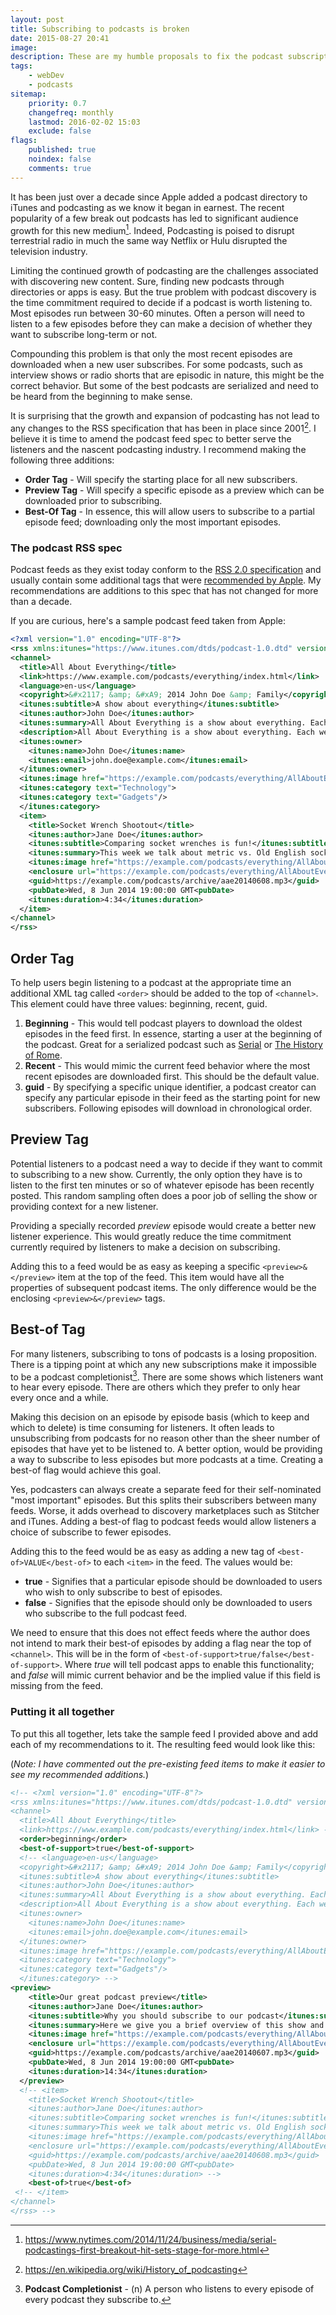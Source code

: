 ```yaml
---
layout: post
title: Subscribing to podcasts is broken
date: 2015-08-27 20:41
image:
description: These are my humble proposals to fix the podcast subscription problem. Making a few additions to the podcast feed spec would allow podcasting to thrive.
tags:
    - webDev
    - podcasts
sitemap:
    priority: 0.7
    changefreq: monthly
    lastmod: 2016-02-02 15:03
    exclude: false
flags:
    published: true
    noindex: false
    comments: true
---
```


It has been just over a decade since Apple added a podcast directory to iTunes and podcasting as we know it began in earnest. The recent popularity of a few break out podcasts has led to significant audience growth for this new medium[^1]. Indeed, Podcasting is poised to disrupt terrestrial radio in much the same way Netflix or Hulu disrupted the television industry.

Limiting the continued growth of podcasting are the challenges associated with discovering new content. Sure, finding new podcasts through directories or apps is easy. But the true problem with podcast discovery is the time commitment required to decide if a podcast is worth listening to. Most episodes run between 30-60 minutes. Often a person will need to listen to a few episodes before they can make a decision of whether they want to subscribe long-term or not.

Compounding this problem is that only the most recent episodes are downloaded when a new user subscribes. For some podcasts, such as interview shows or radio shorts that are episodic in nature, this might be the correct behavior. But some of the best podcasts are serialized and need to be heard from the beginning to make sense.

It is surprising that the growth and expansion of podcasting has not lead to any changes to the RSS specification that has been in place since 2001[^2]. I believe it is time to amend the podcast feed spec to better serve the listeners and the nascent podcasting industry. I recommend making the following three additions:

-   **Order Tag** - Will specify the starting place for all new subscribers.
-   **Preview Tag** - Will specify a specific episode as a preview which can be downloaded prior to subscribing.
-   **Best-Of Tag** - In essence, this will allow users to subscribe to a partial episode feed; downloading only the most important episodes.

### The podcast RSS spec

Podcast feeds as they exist today conform to the [RSS 2.0 specification][3] and usually contain some additional tags that were [recommended by Apple][4]. My recommendations are additions to this spec that has not changed for more than a decade.

If you are curious, here's a sample podcast feed taken from Apple:

```xml
<?xml version="1.0" encoding="UTF-8"?>
<rss xmlns:itunes="https://www.itunes.com/dtds/podcast-1.0.dtd" version="2.0">
<channel>
  <title>All About Everything</title>
  <link>https://www.example.com/podcasts/everything/index.html</link>
  <language>en-us</language>
  <copyright>&#x2117; &amp; &#xA9; 2014 John Doe &amp; Family</copyright>
  <itunes:subtitle>A show about everything</itunes:subtitle>
  <itunes:author>John Doe</itunes:author>
  <itunes:summary>All About Everything is a show about everything. Each week we dive into any subject known to man and talk about it as much as we can. Look for our podcast in the Podcasts app or in the iTunes Store</itunes:summary>
  <description>All About Everything is a show about everything. Each week we dive into any subject known to man and talk about it as much as we can. Look for our podcast in the Podcasts app or in the iTunes Store</description>
  <itunes:owner>
    <itunes:name>John Doe</itunes:name>
    <itunes:email>john.doe@example.com</itunes:email>
  </itunes:owner>
  <itunes:image href="https://example.com/podcasts/everything/AllAboutEverything.jpg" />
  <itunes:category text="Technology">
  <itunes:category text="Gadgets"/>
  </itunes:category>
  <item>
    <title>Socket Wrench Shootout</title>
    <itunes:author>Jane Doe</itunes:author>
    <itunes:subtitle>Comparing socket wrenches is fun!</itunes:subtitle>
    <itunes:summary>This week we talk about metric vs. Old English socket wrenches. Which one is better? Do you really need both? Get all of your answers here.</itunes:summary>
    <itunes:image href="https://example.com/podcasts/everything/AllAboutEverything/Episode2.jpg" />
    <enclosure url="https://example.com/podcasts/everything/AllAboutEverythingEpisode2.mp3" length="5650889" type="audio/mpeg" />
    <guid>https://example.com/podcasts/archive/aae20140608.mp3</guid>
    <pubDate>Wed, 8 Jun 2014 19:00:00 GMT<pubDate>
    <itunes:duration>4:34</itunes:duration>
  </item>
</channel>
</rss>
```

## Order Tag

To help users begin listening to a podcast at the appropriate time an additional XML tag called `<order>` should be added to the top of `<channel>`. This element could have three values: beginning, recent, guid.

1. **Beginning** - This would tell podcast players to download the oldest episodes in the feed first. In essence, starting a user at the beginning of the podcast. Great for a serialized podcast such as [Serial][1] or [The History of Rome][2].
2. **Recent** - This would mimic the current feed behavior where the most recent episodes are downloaded first. This should be the default value.
3. **guid** - By specifying a specific unique identifier, a podcast creator can specify any particular episode in their feed as the starting point for new subscribers. Following episodes will download in chronological order.

## Preview Tag

Potential listeners to a podcast need a way to decide if they want to commit to subscribing to a new show. Currently, the only option they have is to listen to the first ten minutes or so of whatever episode has been recently posted. This random sampling often does a poor job of selling the show or providing context for a new listener.

Providing a specially recorded _preview_ episode would create a better new listener experience. This would greatly reduce the time commitment currently required by listeners to make a decision on subscribing.

Adding this to a feed would be as easy as keeping a specific `<preview>&</preview>` item at the top of the feed. This item would have all the properties of subsequent podcast items. The only difference would be the enclosing `<preview>&</preview>` tags.

## Best-of Tag

For many listeners, subscribing to tons of podcasts is a losing proposition. There is a tipping point at which any new subscriptions make it impossible to be a podcast completionist[^3]. There are some shows which listeners want to hear every episode. There are others which they prefer to only hear every once and a while.

Making this decision on an episode by episode basis (which to keep and which to delete) is time consuming for listeners. It often leads to unsubscribing from podcasts for no reason other than the sheer number of episodes that have yet to be listened to. A better option, would be providing a way to subscribe to less episodes but more podcasts at a time. Creating a best-of flag would achieve this goal.

Yes, podcasters can always create a separate feed for their self-nominated "most important" episodes. But this splits their subscribers between many feeds. Worse, it adds overhead to discovery marketplaces such as Stitcher and iTunes. Adding a best-of flag to podcast feeds would allow listeners a choice of subscribe to fewer episodes.

Adding this to the feed would be as easy as adding a new tag of `<best-of>VALUE</best-of>` to each `<item>` in the feed. The values would be:

-   **true** - Signifies that a particular episode should be downloaded to users who wish to only subscribe to best of episodes.
-   **false** - Signifies that the episode should only be downloaded to users who subscribe to the full podcast feed.

We need to ensure that this does not effect feeds where the author does not intend to mark their best-of episodes by adding a flag near the top of `<channel>`. This will be in the form of `<best-of-support>true/false</best-of-support>`. Where _true_ will tell podcast apps to enable this functionality; and _false_ will mimic current behavior and be the implied value if this field is missing from the feed.

### Putting it all together

To put this all together, lets take the sample feed I provided above and add each of my recommendations to it. The resulting feed would look like this:

(_Note: I have commented out the pre-existing feed items to make it easier to see my recommended additions._)

```xml
<!-- <?xml version="1.0" encoding="UTF-8"?>
<rss xmlns:itunes="https://www.itunes.com/dtds/podcast-1.0.dtd" version="2.0">
<channel>
  <title>All About Everything</title>
  <link>https://www.example.com/podcasts/everything/index.html</link> -->
  <order>beginning</order>
  <best-of-support>true</best-of-support>
  <!-- <language>en-us</language>
  <copyright>&#x2117; &amp; &#xA9; 2014 John Doe &amp; Family</copyright>
  <itunes:subtitle>A show about everything</itunes:subtitle>
  <itunes:author>John Doe</itunes:author>
  <itunes:summary>All About Everything is a show about everything. Each week we dive into any subject known to man and talk about it as much as we can. Look for our podcast in the Podcasts app or in the iTunes Store</itunes:summary>
  <description>All About Everything is a show about everything. Each week we dive into any subject known to man and talk about it as much as we can. Look for our podcast in the Podcasts app or in the iTunes Store</description>
  <itunes:owner>
    <itunes:name>John Doe</itunes:name>
    <itunes:email>john.doe@example.com</itunes:email>
  </itunes:owner>
  <itunes:image href="https://example.com/podcasts/everything/AllAboutEverything.jpg" />
  <itunes:category text="Technology">
  <itunes:category text="Gadgets"/>
  </itunes:category> -->
<preview>
    <title>Our great podcast preview</title>
    <itunes:author>Jane Doe</itunes:author>
    <itunes:subtitle>Why you should subscribe to our podcast</itunes:subtitle>
    <itunes:summary>Here we give you a brief overview of this show and why you should subscribe</itunes:summary>
    <itunes:image href="https://example.com/podcasts/everything/AllAboutEverything/EpisodePreview.jpg" />
    <enclosure url="https://example.com/podcasts/everything/AllAboutEverythingPreview.mp3" length="5650889" type="audio/mpeg" />
    <guid>https://example.com/podcasts/archive/aae20140607.mp3</guid>
    <pubDate>Wed, 8 Jun 2014 19:00:00 GMT<pubDate>
    <itunes:duration>14:34</itunes:duration>
  </preview>
  <!-- <item>
    <title>Socket Wrench Shootout</title>
    <itunes:author>Jane Doe</itunes:author>
    <itunes:subtitle>Comparing socket wrenches is fun!</itunes:subtitle>
    <itunes:summary>This week we talk about metric vs. Old English socket wrenches. Which one is better? Do you really need both? Get all of your answers here.</itunes:summary>
    <itunes:image href="https://example.com/podcasts/everything/AllAboutEverything/Episode2.jpg" />
    <enclosure url="https://example.com/podcasts/everything/AllAboutEverythingEpisode2.mp3" length="5650889" type="audio/mpeg" />
    <guid>https://example.com/podcasts/archive/aae20140608.mp3</guid>
    <pubDate>Wed, 8 Jun 2014 19:00:00 GMT<pubDate>
    <itunes:duration>4:34</itunes:duration> -->
    <best-of>true</best-of>
 <!-- </item>
</channel>
</rss> -->
```

[1]: https://serialpodcast.org/
[2]: https://thehistoryofrome.typepad.com
[3]: https://cyber.law.harvard.edu/rss/rss.html
[4]: https://www.apple.com/itunes/podcasts/specs.html

[^1]: https://www.nytimes.com/2014/11/24/business/media/serial-podcastings-first-breakout-hit-sets-stage-for-more.html
[^2]: https://en.wikipedia.org/wiki/History_of_podcasting
[^3]: **Podcast Completionist** - (n) A person who listens to every episode of every podcast they subscribe to.
